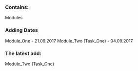 ### Contains:
Modules


### Adding Dates
Module_One - 21.09.2017
Module_Two (Task_One) - 04.09.2017


### The latest add:
Module_Two (Task_One)
